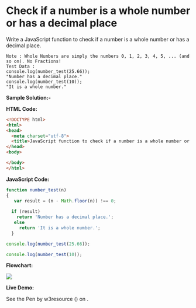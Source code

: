 # Check if a number is a whole number or has a decimal place

Write a JavaScript function to check if a number is a whole number or has a decimal place.

```
Note : Whole Numbers are simply the numbers 0, 1, 2, 3, 4, 5, ... (and so on). No Fractions!
Test Data : 
console.log(number_test(25.66)); 
"Number has a decimal place."
console.log(number_test(10));
"It is a whole number."
```

**Sample Solution:-**

**HTML Code:**

```html
<!DOCTYPE html>
<html>
<head>
  <meta charset="utf-8">
  <title>JavaScript function to check if a number is a whole number or has a decimal place</title>
</head>
<body>

</body>
</html>

```

**JavaScript Code:**

```js
function number_test(n)
{
   var result = (n - Math.floor(n)) !== 0; 
   
  if (result)
    return 'Number has a decimal place.';
   else
     return 'It is a whole number.';
  }

console.log(number_test(25.66));

console.log(number_test(10));

```

**Flowchart:**

![](https://www.w3resource.com/w3r_images/javascript-math-exercise-38.png)

**Live Demo:**

<section class="expand-codepen"><p data-height="380" data-theme-id="0" data-slug-hash="jGLepN" data-default-tab="js,result" data-user="w3resource" data-embed-version="2" data-pen-title="JavaScript - common-editor-exercises" data-editable="true" class="codepen">See the Pen by w3resource () on .</p><codepen></codepen></section>